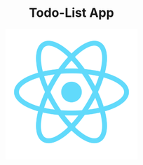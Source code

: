 <h1 align= 'center'>Todo-List App</h1>
</p>
<p align = "center">
<img width=300 height=300 src= app/assets/img/icon.png >
<p>
